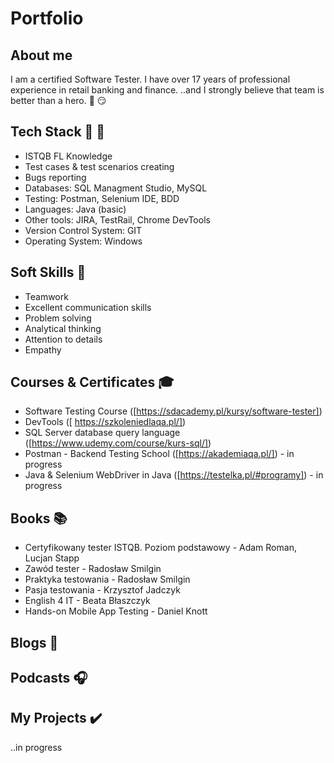 # Portfolio

## About me
I am a certified Software Tester. I have over 17 years of professional experience in retail banking and finance. 
..and I strongly believe that team is better than a hero. :muscle: :smirk:

## Tech Stack :hammer: :wrench:
* ISTQB FL Knowledge
* Test cases  & test scenarios creating
* Bugs reporting
* Databases: SQL Managment Studio, MySQL 
* Testing: Postman, Selenium IDE, BDD
* Languages: Java (basic)
* Other tools: JIRA, TestRail, Chrome DevTools
* Version Control System: GIT
* Operating System: Windows

## Soft Skills :rabbit:
* Teamwork
* Excellent communication skills
* Problem solving
* Analytical thinking 
* Attention to details
* Empathy

## Courses & Certificates :mortar_board:
* Software Testing Course ([https://sdacademy.pl/kursy/software-tester])
* DevTools ([ https://szkoleniedlaqa.pl/])
* SQL Server database query language ([https://www.udemy.com/course/kurs-sql/])
* Postman - Backend Testing School ([https://akademiaqa.pl/]) - in progress
* Java & Selenium WebDriver in Java ([https://testelka.pl/#programy]) - in progress

## Books :books:
* Certyfikowany tester ISTQB. Poziom podstawowy - Adam Roman, Lucjan Stapp
* Zawód tester - Radosław Smilgin
* Praktyka testowania - Radosław Smilgin
* Pasja testowania - Krzysztof Jadczyk
* English 4 IT - Beata Błaszczyk
* Hands-on Mobile App Testing - Daniel Knott

## Blogs :scroll:

## Podcasts :headphones:

## My Projects :heavy_check_mark:
..in progress
